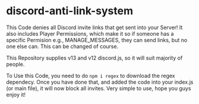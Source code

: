 # discord-anti-link-system
This Code denies all Discord invite links that get sent into your Server! It also includes Player Permissions, which make it so if someone has a specific Permision e.g., MANAGE_MESSAGES, they can send links, but no one else can. This can be changed of course.

This Repository supplies v13 and v12 discord.js, so it will suit majority of people.

To Use this Code, you need to do `npm i regex` to download the regex dependecy. Once you have done that, and added the code into your index.js (or main file), it will now block all invites. Very simple to use, hope you guys enjoy it!
